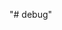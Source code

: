 "# debug" 
<script type="text/javascript">
    
    function toOneDimension( previousValue, currentValue ) {
    return previousValue.concat( currentValue );
    }
    alert()
    
var sampleArrayA = [
[ 'A1', 'A2', 'A3' ],
[ 'B1', 'B2', 'B3' ],
[ 'C1', 'C2', 'C3' ]
];

var sampleArrayB = sampleArrayA.reduce( toOneDimension );
for ( var counterVar = 0; counterVar < sampleArrayB.length; counterVar++ ) {
document.write( 'sampleArrayB[' +counterVar +']: ' );
document.write( sampleArrayB[counterVar] );
document.write( '<br />' );
}

</script>